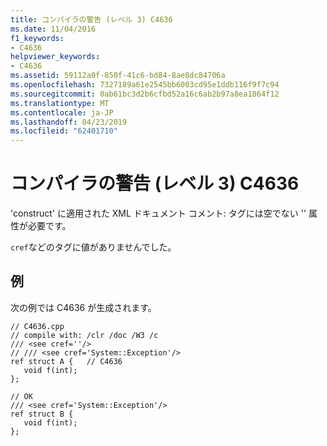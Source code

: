 ```yaml
---
title: コンパイラの警告 (レベル 3) C4636
ms.date: 11/04/2016
f1_keywords:
- C4636
helpviewer_keywords:
- C4636
ms.assetid: 59112a0f-850f-41c6-bd84-8ae8dc84706a
ms.openlocfilehash: 7327189a61e2545bb6003cd95e1ddb116f9f7c94
ms.sourcegitcommit: 0ab61bc3d2b6cfbd52a16c6ab2b97a8ea1864f12
ms.translationtype: MT
ms.contentlocale: ja-JP
ms.lasthandoff: 04/23/2019
ms.locfileid: "62401710"
---
```

# <a name="compiler-warning-level-3-c4636"></a>コンパイラの警告 (レベル 3) C4636

'construct' に適用された XML ドキュメント コメント: タグには空でない '' 属性が必要です。

`cref`などのタグに値がありませんでした。

## <a name="example"></a>例

次の例では C4636 が生成されます。

```
// C4636.cpp
// compile with: /clr /doc /W3 /c
/// <see cref=''/>
// /// <see cref='System::Exception'/>
ref struct A {   // C4636
   void f(int);
};

// OK
/// <see cref='System::Exception'/>
ref struct B {
   void f(int);
};
```